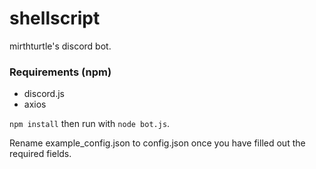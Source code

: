 # shellscript

mirthturtle's discord bot.

### Requirements (npm)
- discord.js
- axios

`npm install` then run with `node bot.js`.

Rename example_config.json to config.json once you have filled out the required fields.
